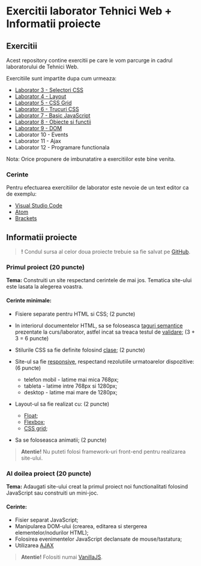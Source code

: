 # Exercitii laborator Tehnici Web + Informatii proiecte

## Exercitii

Acest repository contine exercitii pe care le vom parcurge in cadrul laboratorului de Tehnici Web.

Exercitiile sunt impartite dupa cum urmeaza:

* [Laborator 3 - Selectori CSS](doc/laborator-3)
* [Laborator 4 - Layout](doc/laborator-4)
* [Laborator 5 - CSS Grid](doc/laborator-5)
* [Laborator 6 - Trucuri CSS](doc/laborator-6)
* [Laborator 7 - Basic JavaScript](doc/laborator-7)
* [Laborator 8 - Obiecte si functii](doc/laborator-8)
* [Laborator 9 - DOM](doc/laborator-9)
* Laborator 10 - Events
* Laborator 11 - Ajax
* Laborator 12 - Programare functionala

Nota: Orice propunere de imbunatatire a exercitiilor este bine venita.

### Cerinte

Pentru efectuarea exercitiilor de laborator este nevoie de un text editor ca de exemplu:

* [Visual Studio Code](https://code.visualstudio.com/Download)
* [Atom](https://atom.io)
* [Brackets](http://brackets.io/)

## Informatii proiecte
> **!** Condul sursa al celor doua proiecte trebuie sa fie salvat pe [GitHub](https://github.com/).
### Primul proiect (20 puncte)

**Tema:** Construiti un site respectand cerintele de mai jos. Tematica site-ului este lasata la alegerea voastra.

#### Cerinte minimale:

* Fisiere separate pentru HTML si CSS; (2 puncte)
* In interiorul documentelor HTML, sa se foloseasca [taguri semantice](https://www.w3schools.com/html/html5_semantic_elements.asp) prezentate la curs/laborator, astfel incat sa treaca testul de [validare](http://validator.w3.org); (3 + 3 = 6 puncte)
* Stilurile CSS sa fie definite folosind [clase](https://screwlewse.com/2010/07/dont-use-id-selectors-in-css/); (2 puncte)
* Site-ul sa fie [responsive](https://www.w3schools.com/html/html_responsive.asp), respectand rezolutiile urmatoarelor dispozitive: (6 puncte)

  * telefon mobil - latime mai mica 768px;
  * tableta - latime intre 768px si 1280px;
  * desktop - latime mai mare de 1280px;

* Layout-ul sa fie realizat cu: (2 puncte)
  * [Float](https://www.w3schools.com/css/css_float.asp);
  * [Flexbox](https://css-tricks.com/snippets/css/a-guide-to-flexbox/);
  * [CSS grid](https://css-tricks.com/snippets/css/complete-guide-grid/);
* Sa se foloseasca animatii; (2 puncte)

> **Atentie!** Nu puteti folosi framework-uri front-end pentru realizarea site-ului.

### Al doilea proiect (20 puncte)

**Tema:** Adaugati site-ului creat la primul proiect noi functionalitati folosind JavaScript sau construiti un mini-joc.

#### Cerinte:

* Fisier separat JavaScript;
* Manipularea DOM-ului (crearea, editarea si stergerea elementelor/nodurilor HTML);
* Folosirea evenimentelor JavaScript declansate de mouse/tastatura;
* Utilizarea [AJAX](https://www.w3schools.com/xml/ajax_intro.asp)

> **Atentie!** Folositi numai [VanillaJS](http://vanilla-js.com).